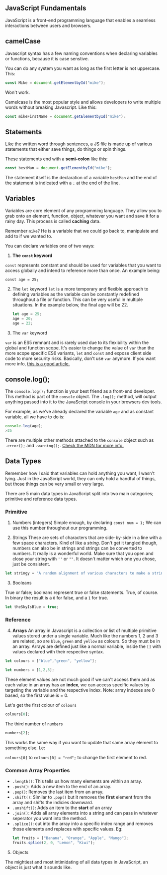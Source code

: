 ## JavaScript Fundamentals

JavaScript is a front-end programming language that enables a seamless interactions between users and browsers. 

## camelCase 

Javascript syntax has a few naming conventions when declaring variables or functions, because it is case senstive. 

You can do any system you want as long as the first letter is not uppercase. This:

```javascript
const Mike = document.getElementbyId("mike");
```

Won't work.

Camelcase is the most popular style and allows developers to write multiple words without breaking Javascript. Like this:

```javascript
const mikeFirstName = document.getElementbyId("mike");
```

## Statements 

Like the written word through sentences, a JS file is made up of various statements that either save things, do things or spin things. 

These statements end with a **semi-colon** like this: 

```javascript 
const bestMan = document.getElementbyId("mike");
```

The statement itself is the declaration of a variable `bestMan` and the end of the statement is indicated with a `;` at the end of the line.

## Variables 

Variables are core element of any programming language. They allow you to grab onto an element, function, object, whatever you want and save it for a rainy day. This process is called **caching** data. 

Remember `mike`? He is a variable that we could go back to, manipulate and add to if we wanted to. 

You can declare variables one of two ways: 

1. **The ```const``` keyword**

`const` represents constant and should be used for variables that you want to access globally and intend to reference more than once. An example being:

   `const age = 25;` 

2. The `let` keyword
`let` is a more temporary and flexible approach to defining variables as the variable can be constantly redefined throughout a file or function. This can be very useful in multiple situations. In the example below, the final age will be 22. 

   ```javascript
   let age = 25;
   age = 20;
   age = 22;
   ```

3. The `var` keyword

`var` is an ES5 remnant and is rarely used due to its flexibility within the global and function scope. It's easier to change the value of `var` than the more scope specific ES6 variants, `let` and `const` and expose client side code to more security risks. Basically, don't use `var` anymore. If you want more info, [this is a good article.](https://levelup.gitconnected.com/stop-using-var-to-declare-variables-in-javascript-6c0caec16f43)


## console.log();

The `console.log();` function is your best friend as a front-end developer. This method is part of the `console` object. The `.log();` method, will output anything passed into it to the JavaScript console in your browsers dev tools. 

For example, as we've already declared the variable `age` and as constant variable, all we have to do is: 

```javascript
console.log(age);
>25
```

There are multiple other methods attached to the `console` object such as `.error();` and `.warning();`. [Check the MDN for more info.](https://developer.mozilla.org/en-US/docs/Web/API/console)


## Data Types

Remember how I said that variables can hold anything you want, I wasn't lying. Just in the JavaScript world, they can only hold a handful of things, but those things can be very small or very large. 

There are 5 main data types in JavaScript split into two main categories; primitive and reference data types. 

### Primitive

1. Numbers (integers)
Simple enough, by declaring `const num = 1;` We can use this number throughout our programming. 

2. Strings 
These are sets of characters that are side-by-side in a line with a few space characters. Kind of like a *string*. Don't get it tangled though, numbers can also be in strings and strings can be converted to numbers. It really is a wonderful world. Make sure that you open and close your string with `''` or `""`. It doesn't matter which one you chose, just be consistent. 

```javascript
let stringy = "A random alignment of various characters to make a string";
```

3. Booleans

True or false; booleans represent true or false statements. True, of course. In binary the result is a `0` for false, and a `1` for true. 

```javascript 
let theSkyIsBlue = true;
```

### Reference 

4. **Arrays**
An array in Javascript is a collection or list of multiple primitive values stored under a single variable. Much like the numbers 1, 2 and 3 are related, so are `blue`, `green` and `yellow` as colours. So they must be in an array. Arrays are defined just like a normal variable, inside the `[]` with values declared with their respective syntax. 

```javascript
let colours = ["blue","green", "yellow"];

let numbers = [1,2,3];
```

These element values are not much good if we can't access them and as each value in an array has an **index**, we can access specific values by targeting the variable and the respective index. Note: array indexes are 0 based, so the first value is = 0. 

Let's get the first colour of `colours`

```javascript
colours[0];
```

The third number of `numbers`

```javascript
numbers[2];
```

This works the same way if you want to update that same array element to something else. I.e: 

`colours[0]` to `colours[0] = "red";` to change the first element to red. 

### Common Array Properties

* `.length()`: This tells us how many elements are within an array.
* `.push()`: Adds a new item to the end of an array.
* `.pop()`: Removes the last item from an array. 
* `.shift()`: Similar to `.pop()` but it removes the **first** element from the array and shifts the indicies downward. 
* `.unshift()`: Adds an item to the **start** of an array
* `.join()`: Adds all array elements into a string and can pass in whatever seperator you want into the method.
* `.splice()`: cut into the array into a specific index range and removes those elements and replaces with specific values. Eg:
   ```javascript
   let fruits = ["Banana", "Orange", "Apple", "Mango"];
   fruits.splice(2, 0, "Lemon", "Kiwi");
   ```

5. Objects 

The mightiest and most intimidating of all data types in JavaScript, an object is just what it sounds like. 




